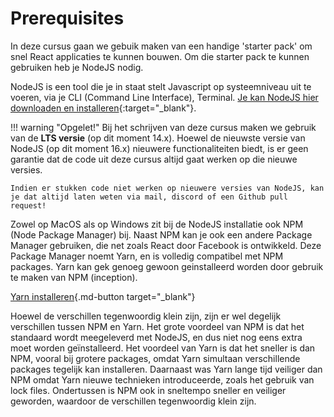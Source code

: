 # Prerequisites

In deze cursus gaan we gebuik maken van een handige 'starter pack' om snel React applicaties te kunnen bouwen. Om die starter pack te kunnen gebruiken heb je NodeJS nodig.

NodeJS is een tool die je in staat stelt Javascript op systeemniveau uit te voeren, via je CLI (Command Line Interface), Terminal. [Je kan NodeJS hier downloaden en installeren](https://nodejs.org/en/){:target="_blank"}.

!!! warning "Opgelet!"
    Bij het schrijven van deze cursus maken we gebruik van de **LTS versie** (op dit moment 14.x). Hoewel de nieuwste versie van NodeJS (op dit moment 16.x) nieuwere functionaliteiten biedt, is er geen garantie dat de code uit deze cursus altijd gaat werken op die nieuwe versies.

    Indien er stukken code niet werken op nieuwere versies van NodeJS, kan je dat altijd laten weten via mail, discord of een Github pull request!

Zowel op MacOS als op Windows zit bij de NodeJS installatie ook NPM (Node Package Manager) bij. Naast NPM kan je ook een andere Package Manager gebruiken, die net zoals React door Facebook is ontwikkeld. Deze Package Manager noemt Yarn, en is volledig compatibel met NPM packages. Yarn kan gek genoeg gewoon geinstalleerd worden door gebruik te maken van NPM (inception).

[Yarn installeren](https://classic.yarnpkg.com/en/docs/install#windows-stable){.md-button target="_blank"}

Hoewel de verschillen tegenwoordig klein zijn, zijn er wel degelijk verschillen tussen NPM en Yarn. Het grote voordeel van NPM is dat het standaard wordt meegeleverd met NodeJS, en dus niet nog eens extra moet worden geïnstalleerd. Het voordeel van Yarn is dat het sneller is dan NPM, vooral bij grotere packages, omdat Yarn simultaan verschillende packages tegelijk kan installeren. Daarnaast was Yarn lange tijd veiliger dan NPM omdat Yarn nieuwe technieken introduceerde, zoals het gebruik van lock files. Ondertussen is NPM ook in sneltempo sneller en veiliger geworden, waardoor de verschillen tegenwoordig klein zijn.
